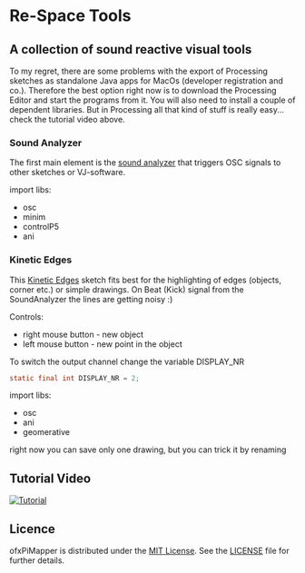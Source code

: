 # Re-Space Tools
## A collection of sound reactive visual tools



To my regret, there are some problems with the export of Processing sketches as standalone Java apps for MacOs (developer registration and co.). Therefore the best option right now is to download the Processing Editor and start the programs from it. You will also need to install a couple of dependent libraries. But in Processing all that kind of stuff is really easy... check the tutorial video above.



### Sound Analyzer

The first main element is the [sound analyzer](https://github.com/kokashking/Re-SpaceTools/tree/master/soundAnalyzer) that triggers OSC signals to other sketches or VJ-software.

import libs:

- osc
- minim
- controlP5
- ani



### Kinetic Edges

This [Kinetic Edges](https://github.com/kokashking/Re-SpaceTools/tree/master/KineticEdges) sketch fits best for the highlighting of edges (objects, corner etc.) or simple drawings. On Beat (Kick) signal from the SoundAnalyzer the lines are getting noisy :)  

Controls:
 
 - right mouse button - new object
 - left mouse button - new point in the object

To switch the output channel change the variable DISPLAY_NR

```java
static final int DISPLAY_NR = 2; 
```

import libs:

- osc
- ani
- geomerative

right now you can save only one drawing, but you can trick it by renaming


## Tutorial Video

[![Tutorial](https://img.youtube.com/vi/W8wTx6D30so/0.jpg)](https://www.youtube.com/watch?v=W8wTx6D30so)

## Licence

ofxPiMapper is distributed under the [MIT License](https://en.wikipedia.org/wiki/MIT_License). See the [LICENSE](https://github.com/kokashking/Re-SpaceTools/blob/master/license.md) file for further details.
